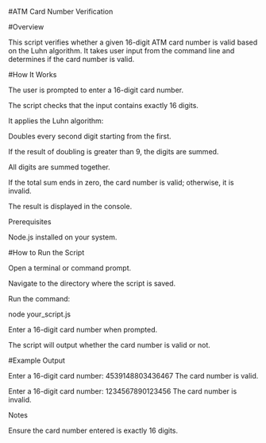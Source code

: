 #ATM Card Number Verification

#Overview

This script verifies whether a given 16-digit ATM card number is valid based on the Luhn algorithm. It takes user input from the command line and determines if the card number is valid.

#How It Works

The user is prompted to enter a 16-digit card number.

The script checks that the input contains exactly 16 digits.

It applies the Luhn algorithm:

Doubles every second digit starting from the first.

If the result of doubling is greater than 9, the digits are summed.

All digits are summed together.

If the total sum ends in zero, the card number is valid; otherwise, it is invalid.

The result is displayed in the console.

Prerequisites

Node.js installed on your system.

#How to Run the Script

Open a terminal or command prompt.

Navigate to the directory where the script is saved.

Run the command:

node your_script.js

Enter a 16-digit card number when prompted.

The script will output whether the card number is valid or not.

#Example Output

Enter a 16-digit card number: 4539148803436467
The card number is valid.

Enter a 16-digit card number: 1234567890123456
The card number is invalid.

Notes

Ensure the card number entered is exactly 16 digits.

